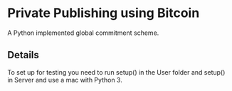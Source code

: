 # Private Publishing using Bitcoin

A Python implemented global commitment scheme.

## Details
To set up for testing you need to run setup() in the User folder and setup() in Server and use a mac with Python 3.

